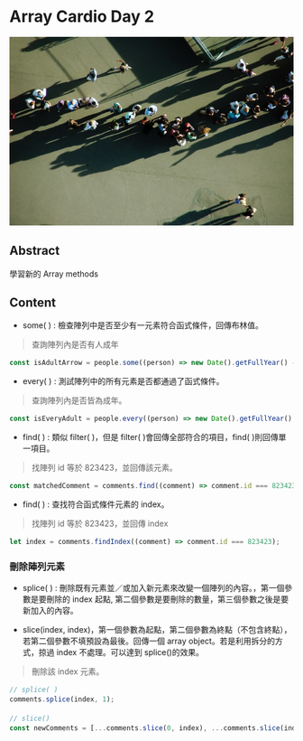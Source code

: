 # Array Cardio Day 2

![image](../assets/image/queue2.jpg)

## Abstract

學習新的 Array methods

## Content

- some( ) : 檢查陣列中是否至少有一元素符合函式條件，回傳布林值。

> 查詢陣列內是否有人成年

```javascript
const isAdultArrow = people.some((person) => new Date().getFullYear() - person.year >= 19);
```

- every( ) : 測試陣列中的所有元素是否都通過了函式條件。

> 查詢陣列內是否皆為成年。

```javascript
const isEveryAdult = people.every((person) => new Date().getFullYear() - person.year >= 19);
```

- find( ) : 類似 filter( )，但是 filter( )會回傳全部符合的項目，find( )則回傳單一項目。

> 找陣列 id 等於 823423，並回傳該元素。

```javascript
const matchedComment = comments.find((comment) => comment.id === 823423);
```

- find( ) : 查找符合函式條件元素的 index。

> 找陣列 id 等於 823423，並回傳 index

```javascript
let index = comments.findIndex((comment) => comment.id === 823423);
```

### 刪除陣列元素

- splice( ) : 刪除既有元素並／或加入新元素來改變一個陣列的內容。，第一個參數是要刪除的 index 起點, 第二個參數是要刪除的數量，第三個參數之後是要新加入的內容。

- slice(index, index)，第一個參數為起點，第二個參數為終點（不包含終點），若第二個參數不填預設為最後。回傳一個 array object。若是利用拆分的方式，掠過 index 不處理。可以達到 splice()的效果。

> 刪除該 index 元素。

```javascript
// splice( )
comments.splice(index, 1);

// slice()
const newComments = [...comments.slice(0, index), ...comments.slice(index + 1)];
```
